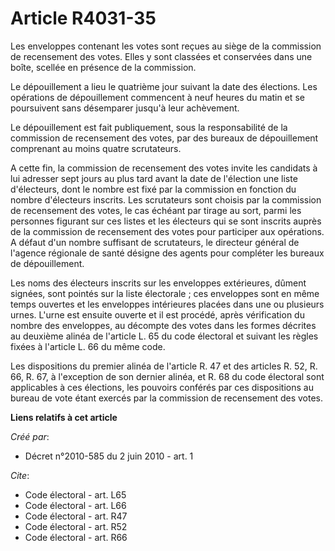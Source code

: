 # Article R4031-35

Les enveloppes contenant les votes sont reçues au siège de la commission de recensement des votes. Elles y sont classées et
conservées dans une boîte, scellée en présence de la commission. 

Le dépouillement a lieu le quatrième jour suivant la date des élections. Les opérations de dépouillement commencent à neuf
heures du matin et se poursuivent sans désemparer jusqu'à leur achèvement. 

Le dépouillement est fait publiquement, sous la responsabilité de la commission de recensement des votes, par des bureaux de
dépouillement comprenant au moins quatre scrutateurs.

A cette fin, la commission de recensement des votes invite les candidats à lui adresser sept jours au plus tard avant la date
de l'élection une liste d'électeurs, dont le nombre est fixé par la commission en fonction du nombre d'électeurs inscrits.
Les scrutateurs sont choisis par la commission de recensement des votes, le cas échéant par tirage au sort, parmi les
personnes figurant sur ces listes et les électeurs qui se sont inscrits auprès de la commission de recensement des votes pour
participer aux opérations. A défaut d'un nombre suffisant de scrutateurs, le directeur général de l'agence régionale de santé
désigne des agents pour compléter les bureaux de dépouillement. 

Les noms des électeurs inscrits sur les enveloppes extérieures, dûment signées, sont pointés sur la liste électorale ; ces
enveloppes sont en même temps ouvertes et les enveloppes intérieures placées dans une ou plusieurs urnes. L'urne est ensuite
ouverte et il est procédé, après vérification du nombre des enveloppes, au décompte des votes dans les formes décrites au
deuxième alinéa de l'article L. 65 du code électoral et suivant les règles fixées à l'article L. 66 du même code. 

Les dispositions du premier alinéa de l'article R. 47 et des articles R. 52, R. 66, R. 67, à l'exception de son dernier
alinéa, et R. 68 du code électoral sont applicables à ces élections, les pouvoirs conférés par ces dispositions au bureau de
vote étant exercés par la commission de recensement des votes.

**Liens relatifs à cet article**

_Créé par_:

  - Décret n°2010-585 du 2 juin 2010 - art. 1

_Cite_:

  - Code électoral - art. L65
  - Code électoral - art. L66
  - Code électoral - art. R47
  - Code électoral - art. R52
  - Code électoral - art. R66
